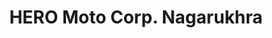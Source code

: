 ---
title: "HERO Moto Corp. Nagarukhra"
url: /nagarukhra/hero-moto-corp-nagarukhra/
shop: Motorrad
---